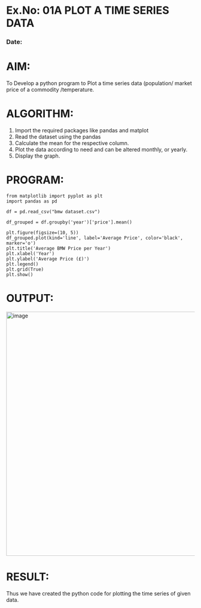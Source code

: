 # Ex.No: 01A PLOT A TIME SERIES DATA
###  Date: 

# AIM:
To Develop a python program to Plot a time series data (population/ market price of a commodity
/temperature.
# ALGORITHM:
1. Import the required packages like pandas and matplot
2. Read the dataset using the pandas
3. Calculate the mean for the respective column.
4. Plot the data according to need and can be altered monthly, or yearly.
5. Display the graph.
# PROGRAM:
```
from matplotlib import pyplot as plt
import pandas as pd

df = pd.read_csv("bmw dataset.csv") 

df_grouped = df.groupby('year')['price'].mean()

plt.figure(figsize=(10, 5))
df_grouped.plot(kind='line', label='Average Price', color='black', marker='o')
plt.title('Average BMW Price per Year')
plt.xlabel('Year')
plt.ylabel('Average Price (£)')
plt.legend()
plt.grid(True)
plt.show()
```


# OUTPUT:

<img width="1212" height="652" alt="image" src="https://github.com/user-attachments/assets/948c8a38-03ad-4dc0-9c9d-46de5508b731" />

# RESULT:
Thus we have created the python code for plotting the time series of given data.
